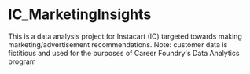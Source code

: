 # IC_MarketingInsights
This is a data analysis project for Instacart (IC) targeted towards making marketing/advertisement recommendations. Note: customer data is fictitious and used for the purposes of Career Foundry's Data Analytics program
